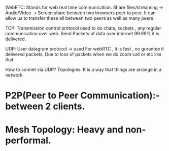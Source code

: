 WebRTC: Stands for web real time communication. Share files/streaming -> Audio/Video -> Screen share between two browsers peer to peer. It can allow us to transfer these all between two peers as well as many peers.  

TCP: Transmission control protocol used to do chats, sockets , any regular communication over web. Send Packets of data over internet 99.99% it is delivered.

UDP: User datagram protocol -> used For webRTC , it is fast , no gurantee it delivered packets, Due to loss of packets when we do zoom call or etc like that.

How to connet via UDP?
Topologies: It is a way that things are arrange in a network.

# P2P(Peer to Peer Communication):- between 2 clients.

# Mesh Topology: Heavy and non-performal. 
